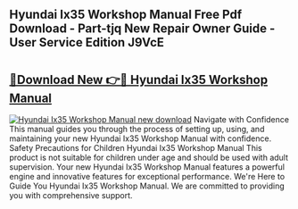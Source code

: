 ## Hyundai Ix35 Workshop Manual Free Pdf Download - Part-tjq New Repair Owner Guide - User Service Edition J9VcE

# <h2><a href="http://cf27323.oget.top/?id=Hyundai+Ix35+Workshop+Manual">🔗Download New 👉🔴 Hyundai Ix35 Workshop Manual</a></h2>

[![Hyundai Ix35 Workshop Manual new download](https://i.imgur.com/5g1atiW.png)](http://cf27323.oget.top/?id=Hyundai+Ix35+Workshop+Manual)
Navigate with Confidence This manual guides you through the process of setting up, using, and maintaining your new Hyundai Ix35 Workshop Manual with confidence. Safety Precautions for Children Hyundai Ix35 Workshop Manual This product is not suitable for children under age and should be used with adult supervision. Your new Hyundai Ix35 Workshop Manual features a powerful engine and innovative features for exceptional performance. We're Here to Guide You Hyundai Ix35 Workshop Manual. We are committed to providing you with comprehensive support.
